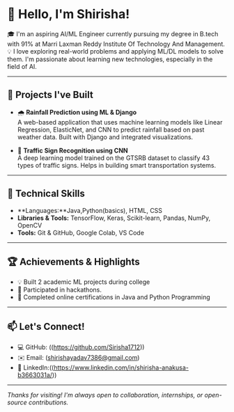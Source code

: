 # 👋 Hello, I'm Shirisha!

🎓 I'm an aspiring AI/ML Engineer currently pursuing my degree in B.tech with 91% at Marri Laxman Reddy Institute Of Technology And Management.  
💡 I love exploring real-world problems and applying ML/DL models to solve them. I'm passionate about learning new technologies, especially in the field of AI.

---

## 🚀 Projects I've Built

- 🌧️ **Rainfall Prediction using ML & Django**  
  A web-based application that uses machine learning models like Linear Regression, ElasticNet, and CNN to predict rainfall based on past weather data. Built with Django and integrated visualizations.

- 🚦 **Traffic Sign Recognition using CNN**  
  A deep learning model trained on the GTSRB dataset to classify 43 types of traffic signs. Helps in building smart transportation systems.

---

## 🧰 Technical Skills

- **Languages:**Java,Python(basics), HTML, CSS  
- **Libraries & Tools:** TensorFlow, Keras, Scikit-learn, Pandas, NumPy, OpenCV  
- **Tools:** Git & GitHub, Google Colab, VS Code

---

## 🏆 Achievements & Highlights

- 💡 Built 2 academic ML projects during college  
- 🏅 Participated in hackathons.  
- 📜 Completed online certifications in Java and Python Programming

---

## 📫 Let's Connect!

- 💻 GitHub: ((https://github.com/Sirisha1712))
- ✉️ Email: (shirishayadav7386@gmail.com)
- 🔗 LinkedIn:((https://www.linkedin.com/in/shirisha-anakusa-b3663031a/))

---


_Thanks for visiting! I'm always open to collaboration, internships, or open-source contributions._
